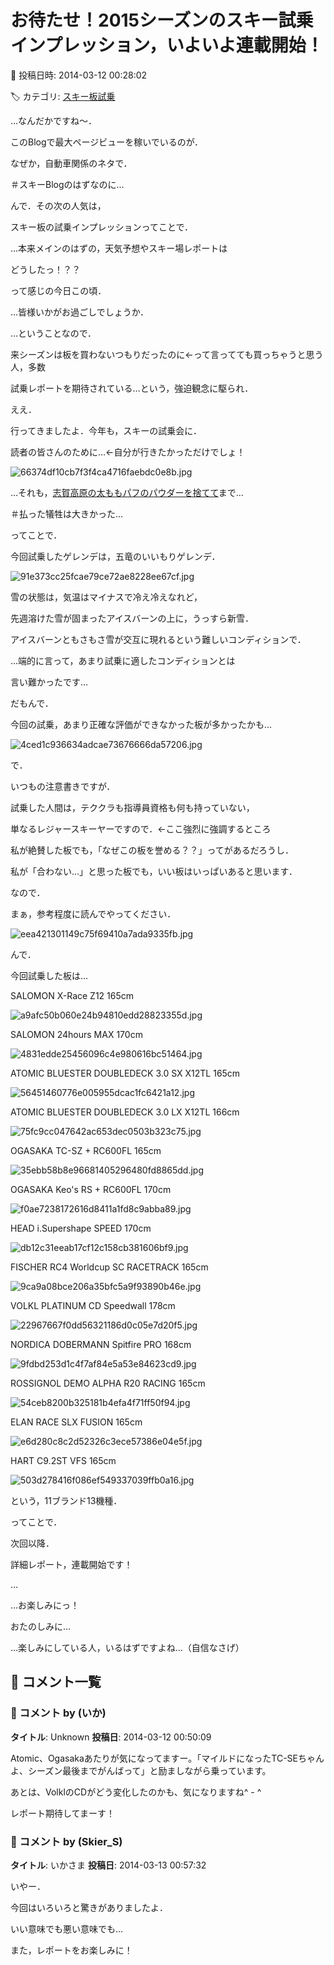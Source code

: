 # お待たせ！2015シーズンのスキー試乗インプレッション，いよいよ連載開始！

📅 投稿日時: 2014-03-12 00:28:02

🏷️ カテゴリ: [スキー板試乗](c0bd8048615710cee890e403a36cc9a2b.md)

…なんだかですね～．


このBlogで最大ページビューを稼いでいるのが．


なぜか，自動車関係のネタで．


＃スキーBlogのはずなのに…


んで．その次の人気は，


スキー板の試乗インプレッションってことで．


…本来メインのはずの，天気予想やスキー場レポートは


どうしたっ！？？


って感じの今日この頃．


…皆様いかがお過ごしでしょうか．





…ということなので．


来シーズンは板を買わないつもりだったのに←って言ってても買っちゃうと思う人，多数


試乗レポートを期待されている…という，強迫観念に駆られ．


ええ．


行ってきましたよ．今年も，スキーの試乗会に．


読者の皆さんのために…←自分が行きたかっただけでしょ！




![66374df10cb7f3f4ca4716faebdc0e8b.jpg](images/66374df10cb7f3f4ca4716faebdc0e8b.jpg)




…それも，[志賀高原の太ももパフのパウダーを捨てて](e3c35e4791b8c5b19c5027b31016c2c9e.md)まで…


＃払った犠牲は大きかった…





ってことで．


今回試乗したゲレンデは，五竜のいいもりゲレンデ．




![91e373cc25fcae79ce72ae8228ee67cf.jpg](images/91e373cc25fcae79ce72ae8228ee67cf.jpg)




雪の状態は，気温はマイナスで冷え冷えなれど，


先週溶けた雪が固まったアイスバーンの上に，うっすら新雪．


アイスバーンともさもさ雪が交互に現れるという難しいコンディションで．


…端的に言って，あまり試乗に適したコンディションとは


言い難かったです…





だもんで．


今回の試乗，あまり正確な評価ができなかった板が多かったかも…




![4ced1c936634adcae73676666da57206.jpg](images/4ced1c936634adcae73676666da57206.jpg)







で．


いつもの注意書きですが．


試乗した人間は，テククラも指導員資格も何も持っていない，


単なるレジャースキーヤーですので．←ここ強烈に強調するところ





私が絶賛した板でも，「なぜこの板を誉める？？」ってがあるだろうし．


私が「合わない…」と思った板でも，いい板はいっぱいあると思います．





なので．


まぁ，参考程度に読んでやってください．




![eea421301149c75f69410a7ada9335fb.jpg](images/eea421301149c75f69410a7ada9335fb.jpg)







んで．


今回試乗した板は…





SALOMON X-Race Z12 165cm 




![a9afc50b060e24b94810edd28823355d.jpg](images/a9afc50b060e24b94810edd28823355d.jpg)







SALOMON 24hours MAX 170cm




![4831edde25456096c4e980616bc51464.jpg](images/4831edde25456096c4e980616bc51464.jpg)







ATOMIC BLUESTER DOUBLEDECK 3.0 SX X12TL 165cm




![56451460776e005955dcac1fc6421a12.jpg](images/56451460776e005955dcac1fc6421a12.jpg)







ATOMIC BLUESTER DOUBLEDECK 3.0 LX X12TL 166cm




![75fc9cc047642ac653dec0503b323c75.jpg](images/75fc9cc047642ac653dec0503b323c75.jpg)







OGASAKA TC-SZ + RC600FL 165cm




![35ebb58b8e96681405296480fd8865dd.jpg](images/35ebb58b8e96681405296480fd8865dd.jpg)







OGASAKA Keo's RS + RC600FL 170cm




![f0ae7238172616d8411a1fd8c9abba89.jpg](images/f0ae7238172616d8411a1fd8c9abba89.jpg)







HEAD i.Supershape SPEED 170cm




![db12c31eeab17cf12c158cb381606bf9.jpg](images/db12c31eeab17cf12c158cb381606bf9.jpg)







FISCHER RC4 Worldcup SC RACETRACK 165cm




![9ca9a08bce206a35bfc5a9f93890b46e.jpg](images/9ca9a08bce206a35bfc5a9f93890b46e.jpg)







VOLKL PLATINUM CD Speedwall 178cm




![22967667f0dd56321186d0c05e7d20f5.jpg](images/22967667f0dd56321186d0c05e7d20f5.jpg)







NORDICA DOBERMANN Spitfire PRO 168cm




![9fdbd253d1c4f7af84e5a53e84623cd9.jpg](images/9fdbd253d1c4f7af84e5a53e84623cd9.jpg)







ROSSIGNOL DEMO ALPHA R20 RACING 165cm




![54ceb8200b325181b4efa4f71ff50f94.jpg](images/54ceb8200b325181b4efa4f71ff50f94.jpg)







ELAN RACE SLX FUSION 165cm




![e6d280c8c2d52326c3ece57386e04e5f.jpg](images/e6d280c8c2d52326c3ece57386e04e5f.jpg)







HART C9.2ST VFS 165cm




![503d278416f086ef549337039ffb0a16.jpg](images/503d278416f086ef549337039ffb0a16.jpg)







という，11ブランド13機種．





ってことで．


次回以降．


詳細レポート，連載開始です！


…


…お楽しみにっ！


おたのしみに…





…楽しみにしている人，いるはずですよね…（自信なさげ）

## 💬 コメント一覧

### 💬 コメント by (いか)
**タイトル**: Unknown
**投稿日**: 2014-03-12 00:50:09

Atomic、Ogasakaあたりが気になってますー。「マイルドになったTC-SEちゃんよ、シーズン最後までがんばって」と励ましながら乗っています。



あとは、VolklのCDがどう変化したのかも、気になりますね^ - ^



レポート期待してまーす！

### 💬 コメント by (Skier_S)
**タイトル**: いかさま
**投稿日**: 2014-03-13 00:57:32

いやー．

今回はいろいろと驚きがありましたよ．

いい意味でも悪い意味でも…

また，レポートをお楽しみに！

